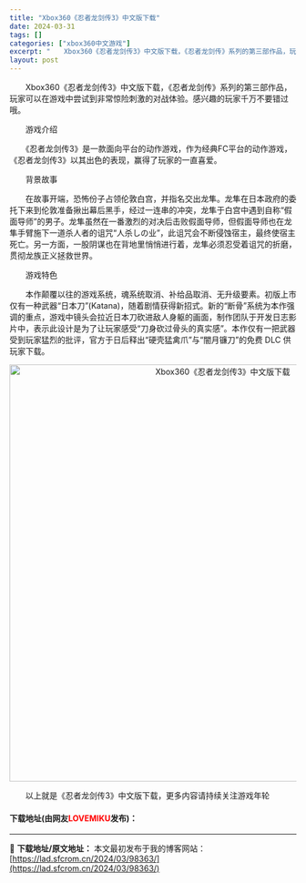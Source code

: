 ```yaml
---
title: "Xbox360《忍者龙剑传3》中文版下载"
date: 2024-03-31
tags: []
categories: ["xbox360中文游戏"]
excerpt: "　　Xbox360《忍者龙剑传3》中文版下载，《忍者龙剑传》系列的第三部作品，玩家可以在游戏中尝试到非常惊险刺激的对战体验。感兴趣的玩家千万不要错过哦。 　　游戏介绍 　　《忍者龙剑传3》是一款面向平台的动作游戏，作为经典FC平台的动作游戏， 《忍者龙剑传3》以其出色的表现，赢得了玩家的一直喜爱。 &hellip;"
layout: post
---
```


 <p>　　Xbox360《忍者龙剑传3》中文版下载，《忍者龙剑传》系列的第三部作品，玩家可以在游戏中尝试到非常惊险刺激的对战体验。感兴趣的玩家千万不要错过哦。</p> <p>　　游戏介绍</p> <p>　　《忍者龙剑传3》是一款面向平台的动作游戏，作为经典FC平台的动作游戏， 《忍者龙剑传3》以其出色的表现，赢得了玩家的一直喜爱。</p> <p>　　背景故事</p> <p>　　在故事开端，恐怖份子占领伦敦白宫，并指名交出龙隼。龙隼在日本政府的委托下来到伦敦准备揪出幕后黑手，经过一连串的冲突，龙隼于白宫中遇到自称&ldquo;假面导师&rdquo;的男子。龙隼虽然在一番激烈的对决后击败假面导师，但假面导师也在龙隼手臂施下一道杀人者的诅咒&ldquo;人杀しの业&rdquo;，此诅咒会不断侵蚀宿主，最终使宿主死亡。另一方面，一股阴谋也在背地里悄悄进行着，龙隼必须忍受着诅咒的折磨，贯彻龙族正义拯救世界。</p> <p>　　游戏特色</p> <p>　　本作颠覆以往的游戏系统，魂系统取消、补给品取消、无升级要素。初版上市仅有一种武器&ldquo;日本刀&rdquo;(Katana)，随着剧情获得新招式。新的&ldquo;断骨&rdquo;系统为本作强调的重点，游戏中镜头会拉近日本刀砍进敌人身躯的画面，制作团队于开发日志影片中，表示此设计是为了让玩家感受&ldquo;刀身砍过骨头的真实感&rdquo;。本作仅有一把武器受到玩家猛烈的批评，官方于日后释出&ldquo;硬壳猛禽爪&rdquo;与&ldquo;闇月镰刀&rdquo;的免费 DLC 供玩家下载。</p> <p align="center"><img align="" border="0" src="https://lad.sfcrom.cn/wp-content/uploads/2024/03/20240330_66083e1234388.jpg" width="733" alt="Xbox360《忍者龙剑传3》中文版下载" /></p> <p>　　以上就是《忍者龙剑传3》中文版下载，更多内容请持续关注游戏年轮</p> <p><h4>下载地址(由网友<font color="red">LOVEMIKU</font>发布)：</h4></p> 

---
📖 **下载地址/原文地址：** 本文最初发布于我的博客网站：[https://lad.sfcrom.cn/2024/03/98363/](https://lad.sfcrom.cn/2024/03/98363/)

